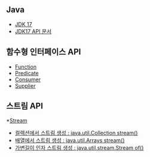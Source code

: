 Java
---------------
* [JDK 17](https://www.oracle.com/java/technologies/downloads/#jdk17-windows)
* [JDK17 API 문서](https://docs.oracle.com/en/java/javase/17/docs/api/index.html)


함수형 인터페이스 API
-------------------
* [Function](https://docs.oracle.com/en/java/javase/17/docs/api/java.base/java/util/function/Function.html)
* [Predicate](https://docs.oracle.com/en/java/javase/17/docs/api/java.base/java/util/function/Predicate.html)
* [Consumer](https://docs.oracle.com/en/java/javase/17/docs/api/java.base/java/util/function/Consumer.html)
* [Supplier](https://docs.oracle.com/en/java/javase/17/docs/api/java.base/java/util/function/Supplier.html)

스트림 API
-------------------
*[Stream](https://docs.oracle.com/en/java/javase/17/docs/api/java.base/java/util/stream/Stream.html)
* [컬렉션에서 스트림 생성 : java.util.Collection stream()](https://docs.oracle.com/en/java/javase/17/docs/api/java.base/java/util/Collection.html#stream())
* [배열에서 스트림 생성 :  java.util.Arrays stream()](https://docs.oracle.com/en/java/javase/17/docs/api/java.base/java/util/Arrays.html#stream(T%5B%5D))
* [가변길이 인자 스트림 생성 : java.util.stream.Stream of()](https://docs.oracle.com/en/java/javase/17/docs/api/java.base/java/util/stream/Stream.html#of(T))
